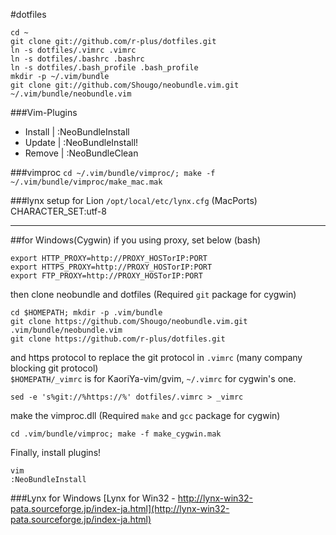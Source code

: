 #dotfiles

    cd ~
    git clone git://github.com/r-plus/dotfiles.git
    ln -s dotfiles/.vimrc .vimrc
    ln -s dotfiles/.bashrc .bashrc
    ln -s dotfiles/.bash_profile .bash_profile
    mkdir -p ~/.vim/bundle
    git clone git://github.com/Shougo/neobundle.vim.git ~/.vim/bundle/neobundle.vim

###Vim-Plugins

* Install | :NeoBundleInstall
* Update | :NeoBundleInstall!
* Remove | :NeoBundleClean

###vimproc
`cd ~/.vim/bundle/vimproc/; make -f ~/.vim/bundle/vimproc/make_mac.mak`

###lynx setup for Lion
`/opt/local/etc/lynx.cfg` (MacPorts)   
CHARACTER_SET:utf-8

-----
##for Windows(Cygwin)
if you using proxy, set below (bash)

    export HTTP_PROXY=http://PROXY_HOSTorIP:PORT
    export HTTPS_PROXY=http://PROXY_HOSTorIP:PORT
    export FTP_PROXY=http://PROXY_HOSTorIP:PORT

then clone neobundle and dotfiles (Required `git` package for cygwin)

    cd $HOMEPATH; mkdir -p .vim/bundle
    git clone https://github.com/Shougo/neobundle.vim.git .vim/bundle/neobundle.vim
    git clone https://github.com/r-plus/dotfiles.git

and https protocol to replace the git protocol in `.vimrc` (many company blocking git protocol)   
`$HOMEPATH/_vimrc` is for KaoriYa-vim/gvim, `~/.vimrc` for cygwin's one.

    sed -e 's%git://%https://%' dotfiles/.vimrc > _vimrc

make the vimproc.dll (Required `make` and `gcc` package for cygwin)

    cd .vim/bundle/vimproc; make -f make_cygwin.mak

Finally, install plugins!

    vim
    :NeoBundleInstall

###Lynx for Windows
[Lynx for Win32 - http://lynx-win32-pata.sourceforge.jp/index-ja.html](http://lynx-win32-pata.sourceforge.jp/index-ja.html)
